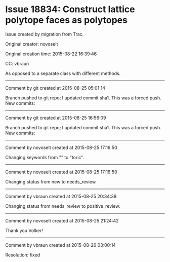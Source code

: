 # Issue 18834: Construct lattice polytope faces as polytopes

Issue created by migration from Trac.

Original creator: novoselt

Original creation time: 2015-08-22 16:39:46

CC:  vbraun

As opposed to a separate class with different methods.


---

Comment by git created at 2015-08-25 05:01:14

Branch pushed to git repo; I updated commit sha1. This was a forced push. New commits:


---

Comment by git created at 2015-08-25 16:56:09

Branch pushed to git repo; I updated commit sha1. This was a forced push. New commits:


---

Comment by novoselt created at 2015-08-25 17:16:50

Changing keywords from "" to "toric".


---

Comment by novoselt created at 2015-08-25 17:16:50

Changing status from new to needs_review.


---

Comment by vbraun created at 2015-08-25 20:34:38

Changing status from needs_review to positive_review.


---

Comment by novoselt created at 2015-08-25 21:24:42

Thank you Volker!


---

Comment by vbraun created at 2015-08-26 03:00:14

Resolution: fixed
